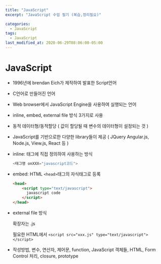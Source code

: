 ```yaml
---
title: "JavaScript"
excerpt: "JavaScript 수업 필기 (복습,정리필요)"

categories:
  - JavaScript
tags:
  - JavaScript
last_modified_at: 2020-06-29T08:06:00-05:00
---
```

# JavaScript

- 1996년에 brendan Eich가 제작하여 발표한 Script언어
- C언어로 만들어진 언어
- Web browser에서 JavaScript Engine을 사용하여 실행되는 언어
- inline, embed, external file 방식 3가지로 사용
- 동적 데이터형/동적할당 ( 값이 할당될 때 변수의 데이터형이 설정되는 것 )
- JavaScript를 기반으로한 다양한 library들이 제공 ( JQuery Angular.js, Node.js, View.js, React 등 ) 

- inline: 태그에 직접 정의하여 사용하는 방식

  ```javascript
  <태그명 onXXX="javascript코드">
  ```

- embed: HTML ```<head>```태그의 자식태그로 등록

  ```html
  <head>
      <script type="text/javascript">
      	javascript code
      </script>    
  </head>
  ```

- external file 방식

  확장자는 .js

  필요한 HTML에서 ```<script src="xxx.js" type="text/javascript"></script>```

- 작성방법, 변수, 연산자, 제어문, function, JavaScript 객체들, HTML, Form Control 처리, closure, prototype


